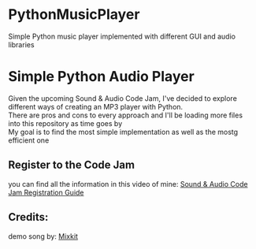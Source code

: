 # PythonMusicPlayer
Simple Python music player implemented with different GUI and audio libraries

<h1>Simple Python Audio Player</h1>

<p>
Given the upcoming Sound & Audio Code Jam, I've decided to explore different ways of creating an MP3 player with Python.
<br>
There are pros and cons to every approach and I'll be loading more files into this repository as time goes by
<br>
My goal is to find the most simple implementation as well as the mostg efficient one
</p>

<h2>Register to the Code Jam</h2>
you can find all the information in this video of mine:
<a href="https://youtu.be/tRlEkCLQ-fk" target="_blank">Sound & Audio Code Jam Registration Guide</a>

<h2>Credits:</h2>
demo song by: <a href="https://mixkit.co" target="_blank">Mixkit</a>
